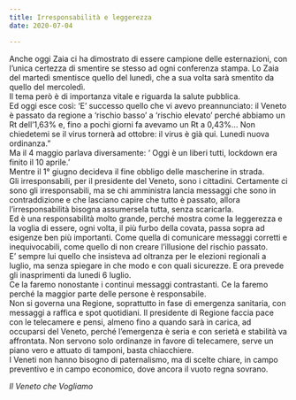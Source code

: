 ```yaml
---  
title: Irresponsabilità e leggerezza
date: 2020-07-04

---
```


Anche oggi Zaia ci ha dimostrato di essere campione delle esternazioni, con l’unica certezza di smentire se stesso ad ogni conferenza stampa. Lo Zaia del martedì smentisce quello del lunedì, che a sua volta sarà smentito da quello del mercoledì.  
Il tema però è di importanza vitale e riguarda la salute pubblica.  
Ed oggi esce così: ‘E’ successo quello che vi avevo preannunciato: il Veneto è passato da regione a ‘rischio basso’ a ‘rischio elevato’ perché abbiamo un Rt dell’1,63% e, fino a pochi giorni fa avevamo un Rt a 0,43%... Non chiedetemi se il virus tornerà ad ottobre: il virus è già qui. Lunedi nuova ordinanza.”  
Ma il 4 maggio parlava diversamente: ‘ Oggi è un liberi tutti, lockdown era finito il 10 aprile.’  
Mentre il 1° giugno decideva il fine obbligo delle mascherine in strada.  
Gli irresponsabili, per il presidente del Veneto, sono i cittadini. Certamente ci sono gli irresponsabili, ma se chi amministra lancia messaggi che sono in contraddizione e che lasciano capire che tutto è passato, allora l’irresponsabilità bisogna assumersela tutta, senza scaricarla.  
Ed è una responsabilità molto grande, perché mostra come la leggerezza e la voglia di essere, ogni volta, il più furbo della covata, passa sopra ad esigenze ben più importanti. Come quella di comunicare messaggi corretti e inequivocabili, come quello di non creare l’illusione del rischio passato.  
E’ sempre lui quello che insisteva ad oltranza per le elezioni regionali a luglio, ma senza spiegare in che modo e con quali sicurezze. E ora prevede gli inasprimenti da lunedi 6 luglio.  
Ce la faremo nonostante i continui messaggi contrastanti. Ce la faremo perché la maggior parte delle persone è responsabile.  
Non si governa una Regione, soprattutto in fase di emergenza sanitaria, con messaggi a raffica e spot quotidiani. Il presidente di Regione faccia pace con le telecamere e pensi, almeno fino a quando sarà in carica, ad occuparsi del Veneto, perché l’emergenza è seria e con serietà e stabilità va affrontata. Non servono solo ordinanze in favore di telecamere, serve un piano vero e attuato di tamponi, basta chiacchiere.  
I Veneti non hanno bisogno di paternalismo, ma di scelte chiare, in campo preventivo e in campo economico, dove ancora il vuoto regna sovrano.  
  
_Il Veneto che Vogliamo_